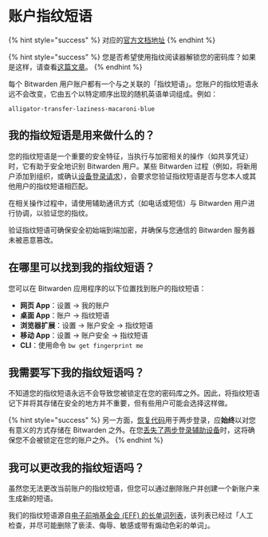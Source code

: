 # 账户指纹短语

{% hint style="success" %}
对应的[官方文档地址](https://bitwarden.com/help/article/fingerprint-phrase/)
{% endhint %}

{% hint style="success" %}
您是否希望使用指纹阅读器解锁您的密码库？如果是这样，请查看[这篇文章](../../account/log-in-and-unlock/more-unlock-options/unlocking-with-biometrics.md)。
{% endhint %}

每个 Bitwarden 用户账户都有一个与之关联的「指纹短语」。您账户的指纹短语永远不会改变，它由五个以特定顺序出现的随机英语单词组成。例如：

```
alligator-transfer-laziness-macaroni-blue
```

## 我的指纹短语是用来做什么的？ <a href="#what-is-my-fingerprint-phrase-used-for" id="what-is-my-fingerprint-phrase-used-for"></a>

您的指纹短语是一个重要的安全特征，当执行与加密相关的操作（如共享凭证）时，它有助于安全地识别 Bitwarden 用户。某些 Bitwarden 过程（例如，将新用户添加到组织，或确认[设备登录请求](../../account/log-in-and-unlock/more-log-in-options/log-in-with-device.md)），会要求您验证指纹短语是否与您本人或其他用户的指纹短语相匹配。

在相关操作过程中，请使用辅助通讯方式（如电话或短信）与 Bitwarden 用户进行协调，以验证您的指纹。

验证指纹短语可确保安全初始端到端加密，并确保与您通信的 Bitwarden 服务器未被恶意篡改。

## 在哪里可以找到我的指纹短语？ <a href="#where-can-i-find-my-fingerprint-phrase" id="where-can-i-find-my-fingerprint-phrase"></a>

您可以在 Bitwarden 应用程序的以下位置找到账户的指纹短语：

* **网页 App**：设置 → 我的账户
* **桌面 App**：账户 → 指纹短语
* **浏览器扩展**：设置 → 账户安全 → 指纹短语
* **移动 App**：设置 → 账户安全 → 指纹短语
* **CLI**：使用命令 `bw get fingerprint me`

## 我需要写下我的指纹短语吗？ <a href="#do-i-need-to-write-down-my-fingerprint-phrase" id="do-i-need-to-write-down-my-fingerprint-phrase"></a>

不知道您的指纹短语永远不会导致您被锁定在您的密码库之外。因此，将指纹短语记下并将其存储在安全的地方并不重要，但有些用户可能会选择这样做。

{% hint style="success" %}
另一方面，[恢复代码](../../account/two-step-login/recovery-codes.md)用于两步登录，应**始终**以对您有意义的方式存储在 Bitwarden 之外。在您[丢失了两步登录辅助设备](../../account/two-step-login/lost-secondary-device.md)时，这将确保您不会被锁定在您的账户之外。
{% endhint %}

## 我可以更改我的指纹短语吗？ <a href="#can-i-change-my-fingerprint-phrase" id="can-i-change-my-fingerprint-phrase"></a>

虽然您无法更改当前账户的指纹短语，但您可以通过删除账户并创建一个新账户来生成新的短语。

我们的指纹短语源自[电子前哨基金会 (EFF) 的长单词列表](https://www.eff.org/deeplinks/2016/07/new-wordlists-random-passphrases)，该列表已经过「人工检查，并尽可能删除了亵渎、侮辱、敏感或带有煽动色彩的单词」。
